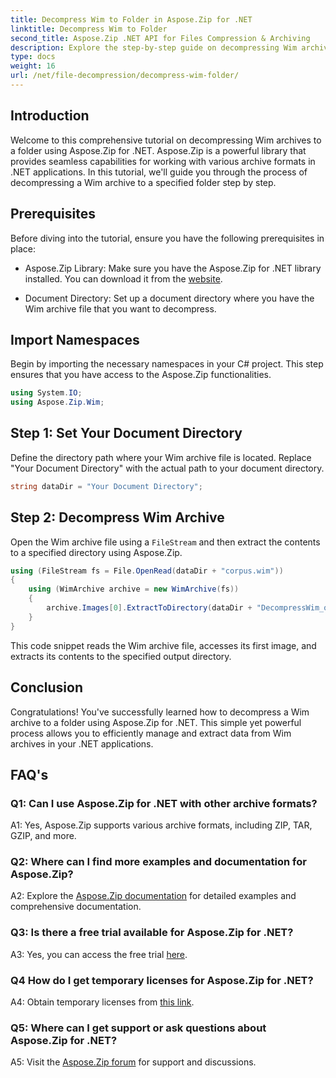 ```yaml
---
title: Decompress Wim to Folder in Aspose.Zip for .NET
linktitle: Decompress Wim to Folder
second_title: Aspose.Zip .NET API for Files Compression & Archiving
description: Explore the step-by-step guide on decompressing Wim archives using Aspose.Zip for .NET. Download the library, follow the tutorial, and efficiently manage archive files in your .NET applications.
type: docs
weight: 16
url: /net/file-decompression/decompress-wim-folder/
---
```

## Introduction

Welcome to this comprehensive tutorial on decompressing Wim archives to a folder using Aspose.Zip for .NET. Aspose.Zip is a powerful library that provides seamless capabilities for working with various archive formats in .NET applications. In this tutorial, we'll guide you through the process of decompressing a Wim archive to a specified folder step by step.

## Prerequisites

Before diving into the tutorial, ensure you have the following prerequisites in place:

- Aspose.Zip Library: Make sure you have the Aspose.Zip for .NET library installed. You can download it from the [website](https://releases.aspose.com/zip/net/).

- Document Directory: Set up a document directory where you have the Wim archive file that you want to decompress.

## Import Namespaces

Begin by importing the necessary namespaces in your C# project. This step ensures that you have access to the Aspose.Zip functionalities.

```csharp
using System.IO;
using Aspose.Zip.Wim;
```

## Step 1: Set Your Document Directory

Define the directory path where your Wim archive file is located. Replace "Your Document Directory" with the actual path to your document directory.

```csharp
string dataDir = "Your Document Directory";
```

## Step 2: Decompress Wim Archive

Open the Wim archive file using a `FileStream` and then extract the contents to a specified directory using Aspose.Zip.

```csharp
using (FileStream fs = File.OpenRead(dataDir + "corpus.wim"))
{
    using (WimArchive archive = new WimArchive(fs))
    {
        archive.Images[0].ExtractToDirectory(dataDir + "DecompressWim_out");
    }
}
```

This code snippet reads the Wim archive file, accesses its first image, and extracts its contents to the specified output directory.

## Conclusion

Congratulations! You've successfully learned how to decompress a Wim archive to a folder using Aspose.Zip for .NET. This simple yet powerful process allows you to efficiently manage and extract data from Wim archives in your .NET applications.

## FAQ's

### Q1: Can I use Aspose.Zip for .NET with other archive formats?

A1: Yes, Aspose.Zip supports various archive formats, including ZIP, TAR, GZIP, and more.

### Q2: Where can I find more examples and documentation for Aspose.Zip?

A2: Explore the [Aspose.Zip documentation](https://reference.aspose.com/zip/net/) for detailed examples and comprehensive documentation.

### Q3: Is there a free trial available for Aspose.Zip for .NET?

A3: Yes, you can access the free trial [here](https://releases.aspose.com/).

### Q4 How do I get temporary licenses for Aspose.Zip for .NET?

A4: Obtain temporary licenses from [this link](https://purchase.aspose.com/temporary-license/).

### Q5: Where can I get support or ask questions about Aspose.Zip for .NET?

A5: Visit the [Aspose.Zip forum](https://forum.aspose.com/c/zip/37) for support and discussions.
